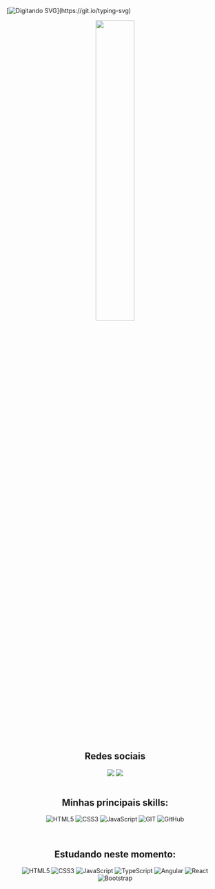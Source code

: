 
<!--
**lucasbispocorrea/lucasbispocorrea** is a ✨ _special_ ✨ repository because its `README.md` (this file) appears on your GitHub profile.-->

<!--<img width=100% src="https://capsule-render.vercel.app/api?type=transparent&height=150&color=gradient&text=LUCAS%20CORREA&textBg=false&section=header&reversal=false&descAlign=0&descAlignY=45">-->

[![Digitando SVG](https://readme-typing-svg.herokuapp.com/?color=F8F8FF&size=30&center=true&vCenter=true&width=1000&lines=Olá.+Eu+me+chamo+Lucas+Correa!;Sou+um+estudante+de+Desenvolvimento+Web!)](https://git.io/typing-svg)

<div align="center">   
  <img width="42.3%" src="https://github-readme-stats-mu-wheat.vercel.app/api/top-langs/?username=lucasbispocorrea&layout=compact&hide_border=true&title_color=000&text_color=000&bg_color=fff&locale=pt-br&border_radius=10"/>
</div>

<br>

<div align="center"> 
  <h2>Redes sociais</h2>
   <a href="https://www.instagram.com/luccas_bisp/"><img src="https://img.shields.io/badge/-Instagram-%23E4405F?style=for-the-badge&logo=instagram&logoColor=white"></a>
   <a href="https://www.linkedin.com/in/lucas-bispo-5b7592168/"><img src="https://img.shields.io/badge/LinkedIn-0077B5?style=for-the-badge&logo=linkedin&logoColor=white"></a>     
</div>

<br>

<div align="center">

## Minhas principais skills:
![HTML5](https://img.shields.io/badge/HTML5-E34F26?style=for-the-badge&logo=html5&logoColor=white)
![CSS3](https://img.shields.io/badge/CSS3-1572B6?style=for-the-badge&logo=css3&logoColor=white)
![JavaScript](https://img.shields.io/badge/JavaScript-323330?style=for-the-badge&logo=javascript&logoColor=F7DF1E)
![GIT](https://img.shields.io/badge/GIT-E44C30?style=for-the-badge&logo=git&logoColor=white)
![GitHub](https://img.shields.io/badge/GitHub-6f42c1?style=for-the-badge&logo=github&logoColor=white)

<br>

## Estudando neste momento:
![HTML5](https://img.shields.io/badge/HTML5-E34F26?style=for-the-badge&logo=html5&logoColor=white)
![CSS3](https://img.shields.io/badge/CSS3-1572B6?style=for-the-badge&logo=css3&logoColor=white)
![JavaScript](https://img.shields.io/badge/JavaScript-323330?style=for-the-badge&logo=javascript&logoColor=F7DF1E)
![TypeScript](https://img.shields.io/badge/TypeScript-007ACC?style=for-the-badge&logo=typescript&logoColor=white)
![Angular](https://img.shields.io/badge/Angular-DD0031?style=for-the-badge&logo=angular&logoColor=white)
![React](https://img.shields.io/badge/React-20232A?style=for-the-badge&logo=react&logoColor=61DAFB)
![Bootstrap](https://img.shields.io/badge/Bootstrap-563D7C?style=for-the-badge&logo=bootstrap&logoColor=white)
</div>

<br>


<!--<img width=100% src="https://capsule-render.vercel.app/api?type=waving&color=F8F8FF&height=150&section=footer"/>-->
